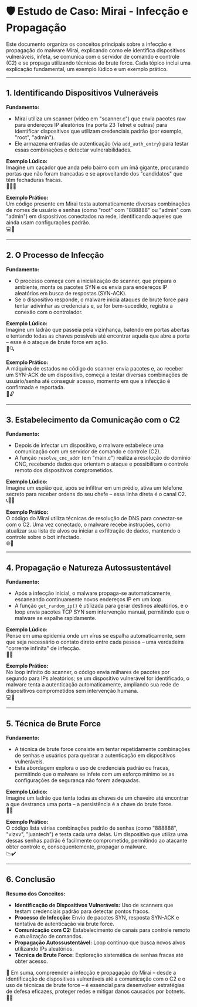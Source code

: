 # 🛡️ Estudo de Caso: Mirai - Infecção e Propagação

Este documento organiza os conceitos principais sobre a infecção e propagação do malware Mirai, explicando como ele identifica dispositivos vulneráveis, infeta, se comunica com o servidor de comando e controle (C2) e se propaga utilizando técnicas de brute force. Cada tópico inclui uma explicação fundamental, um exemplo lúdico e um exemplo prático.

---

## 1. Identificando Dispositivos Vulneráveis

**Fundamento:**  
- Mirai utiliza um scanner (vídeo em "scanner.c") que envia pacotes raw para endereços IP aleatórios (na porta 23 Telnet e outras) para identificar dispositivos que utilizam credenciais padrão (por exemplo, "root", "admin").  
- Ele armazena entradas de autenticação (via `add_auth_entry`) para testar essas combinações e detectar vulnerabilidades.

**Exemplo Lúdico:**  
Imagine um caçador que anda pelo bairro com um ímã gigante, procurando portas que não foram trancadas e se aproveitando dos "candidatos" que têm fechaduras fracas.  
🕵️‍♂️🔑

**Exemplo Prático:**  
Um código presente em Mirai testa automaticamente diversas combinações de nomes de usuário e senhas (como "root" com "888888" ou "admin" com "admin") em dispositivos conectados na rede, identificando aqueles que ainda usam configurações padrão.  
💻📡

---

## 2. O Processo de Infecção

**Fundamento:**  
- O processo começa com a inicialização do scanner, que prepara o ambiente, monta os pacotes SYN e os envia para endereços IP aleatórios em busca de respostas (SYN-ACK).  
- Se o dispositivo responde, o malware inicia ataques de brute force para tentar adivinhar as credenciais e, se for bem-sucedido, registra a conexão com o controlador.

**Exemplo Lúdico:**  
Imagine um ladrão que passeia pela vizinhança, batendo em portas abertas e tentando todas as chaves possíveis até encontrar aquela que abre a porta – esse é o ataque de brute force em ação.  
🚪🔍

**Exemplo Prático:**  
A máquina de estados no código do scanner envia pacotes e, ao receber um SYN-ACK de um dispositivo, começa a testar diversas combinações de usuário/senha até conseguir acesso, momento em que a infecção é confirmada e reportada.  
📧🔓

---

## 3. Estabelecimento da Comunicação com o C2

**Fundamento:**  
- Depois de infectar um dispositivo, o malware estabelece uma comunicação com um servidor de comando e controle (C2).  
- A função `resolve_cnc_addr` (em "main.c") realiza a resolução do domínio CNC, recebendo dados que orientam o ataque e possibilitam o controle remoto dos dispositivos comprometidos.

**Exemplo Lúdico:**  
Imagine um espião que, após se infiltrar em um prédio, ativa um telefone secreto para receber ordens do seu chefe – essa linha direta é o canal C2.  
📞🕵️‍♀️

**Exemplo Prático:**  
O código do Mirai utiliza técnicas de resolução de DNS para conectar-se com o C2. Uma vez conectado, o malware recebe instruções, como atualizar sua lista de alvos ou iniciar a exfiltração de dados, mantendo o controle sobre o bot infectado.  
🌐📡

---

## 4. Propagação e Natureza Autossustentável

**Fundamento:**  
- Após a infecção inicial, o malware propaga-se automaticamente, escaneando continuamente novos endereços IP em um loop.  
- A função `get_random_ip()` é utilizada para gerar destinos aleatórios, e o loop envia pacotes TCP SYN sem intervenção manual, permitindo que o malware se espalhe rapidamente.

**Exemplo Lúdico:**  
Pense em uma epidemia onde um vírus se espalha automaticamente, sem que seja necessário o contato direto entre cada pessoa – uma verdadeira "corrente infinita" de infecção.  
🔄🦠

**Exemplo Prático:**  
No loop infinito do scanner, o código envia milhares de pacotes por segundo para IPs aleatórios; se um dispositivo vulnerável for identificado, o malware tenta a autenticação automaticamente, ampliando sua rede de dispositivos comprometidos sem intervenção humana.  
💻🔀

---

## 5. Técnica de Brute Force

**Fundamento:**  
- A técnica de brute force consiste em tentar repetidamente combinações de senhas e usuários para quebrar a autenticação em dispositivos vulneráveis.  
- Esta abordagem explora o uso de credenciais padrão ou fracas, permitindo que o malware se infete com um esforço mínimo se as configurações de segurança não forem adequadas.

**Exemplo Lúdico:**  
Imagine um ladrão que tenta todas as chaves de um chaveiro até encontrar a que destranca uma porta – a persistência é a chave do brute force.  
🔑🔨

**Exemplo Prático:**  
O código lista várias combinações padrão de senhas (como "888888", "vizxv", "juantech") e testa cada uma delas. Um dispositivo que utiliza uma dessas senhas padrão é facilmente comprometido, permitindo ao atacante obter controle e, consequentemente, propagar o malware.  
📉✔️

---

## 6. Conclusão

**Resumo dos Conceitos:**  
- **Identificação de Dispositivos Vulneráveis:** Uso de scanners que testam credenciais padrão para detectar pontos fracos.  
- **Processo de Infecção:** Envio de pacotes SYN, resposta SYN-ACK e tentativa de autenticação via brute force.  
- **Comunicação com C2:** Estabelecimento de canais para controle remoto e atualização de comandos.  
- **Propagação Autossustentável:** Loop contínuo que busca novos alvos utilizando IPs aleatórios.  
- **Técnica de Brute Force:** Exploração sistemática de senhas fracas até obter acesso.

🌟 Em suma, compreender a infecção e propagação do Mirai – desde a identificação de dispositivos vulneráveis até a comunicação com o C2 e o uso de técnicas de brute force – é essencial para desenvolver estratégias de defesa eficazes, proteger redes e mitigar danos causados por botnets.  
🚀🔐